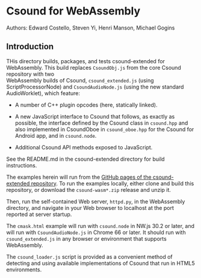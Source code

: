 # Csound for WebAssembly

Authors: Edward Costello, Steven Yi, Henri Manson, Michael Gogins

## Introduction

THis directory builds, packages, and tests csound-extended for WebAssembly. 
This build replaces `CsoundObj.js` from the core Csound repository with two  
WebAssembly builds of Csound, `csound_extended.js` (using ScriptProcessorNode) 
and `CsoundAudioNode.js` (using the new standard AudioWorklet), which 
feature:

* A number of C++ plugin opcodes (here, statically linked).

* A new JavaScript interface to Csound that follows, as exactly as possible, 
  the interface defined by the Csound class in `csound.hpp` and also 
  implemented in CsoundOboe in `csound_oboe.hpp` for the Csound for Android 
  app, and in `csound.node`.
  
* Additional Csound API methods exposed to JavaScript.
  
See the README.md in the csound-extended directory for build instructions.

The examples herein will run from the [GitHub pages of the csound-extended 
repository](https://gogins.github.io/csound-extended/). To run the examples locally, either clone and build this 
repository, or download the `csound-wasm*.zip` release and unzip it. 

Then, run the self-contained Web server, `httpd.py`, in the WebAssembly 
directory, and navigate in your Web browser to localhost at the port reported 
at server startup.

The `cmask.html` example will run with `csound.node` in NW.js 30.2 or later, 
and will run with `CsoundAudioNode.js` in Chrome 66 or later. It should run 
with `csound_extended.js` in any browser or environment that supports 
WebAssembly.

The `csound_loader.js` script is provided as a convenient method of 
detecting and using available implementations of Csound that run in HTML5 
environments.
